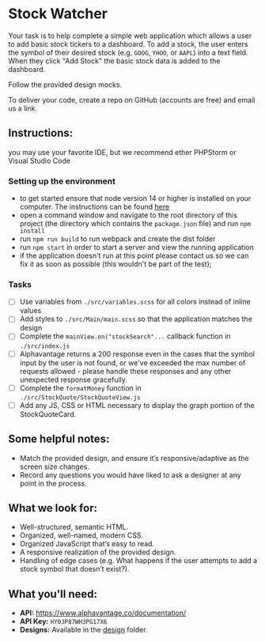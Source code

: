 # Stock Watcher

Your task is to help complete a simple web application which allows a user to add basic stock
tickers to a dashboard.  To add a stock, the user enters the symbol of their
desired stock (e.g. `GOOG`, `YHOO`, or `AAPL`) into a text field. When they
click "Add Stock" the basic stock data is added to the dashboard.

Follow the provided design mocks.

To deliver your code, create a repo on GitHub (accounts are free) and email us a
link.

## Instructions:
you may use your favorite IDE, but we recommend ether PHPStorm or Visual Studio Code
### Setting up the environment
-   to get started ensure that node version 14 or higher is installed on your computer. The instructions can be found [here](https://nodejs.org/en/)
-   open a command window and navigate to the root directory of this project (the directory which contains the `package.json` file) and run `npm install`
-   run `npm run build` to run webpack and create the dist folder
-   run `npm start` in order to start a server and view the running application
-   if the application doesn't run at this point please contact us so we can fix it as soon as possible (this wouldn't be part of the test);

### Tasks
- [ ] Use variables from `./src/variables.scss` for all colors instead of inline values
- [ ] Add styles to `./src/Main/main.scss` so that the application matches the design
- [ ] Complete the `mainView.on("stockSearch"...` callback function in `./src/index.js`
- [ ] Alphavantage returns a 200 response even in the cases that the symbol input by the user is not found, or we've exceeded the max number of requests allowed - please handle these responses and any other unexpected response gracefully.
- [ ] Complete the `formatMoney` function in `./src/StockQuote/StockQuoteView.js`
- [ ] Add any JS, CSS or HTML necessary to display the graph portion of the StockQuoteCard.

## Some helpful notes:
-   Match the provided design, and ensure it’s responsive/adaptive as the screen
    size changes.
-   Record any questions you would have liked to ask a designer at any point in
    the process.

## What we look for:

-   Well-structured, semantic HTML.
-   Organized, well-named, modern CSS.
-   Organized JavaScript that’s easy to read.
-   A responsive realization of the provided design.
-   Handling of edge cases (e.g. What happens if the user attempts to add a
    stock symbol that doesn’t exist?).


## What you'll need:

-   **API:** <https://www.alphavantage.co/documentation/>
-   **API Key:** `HY0JP87WH3PG17X6`
-   **Designs:** Available in the [design] folder.

[Open Sans]: https://fonts.google.com/specimen/Open+Sans?selection.family=Open+Sans:400,600,800
[design]: ./design
